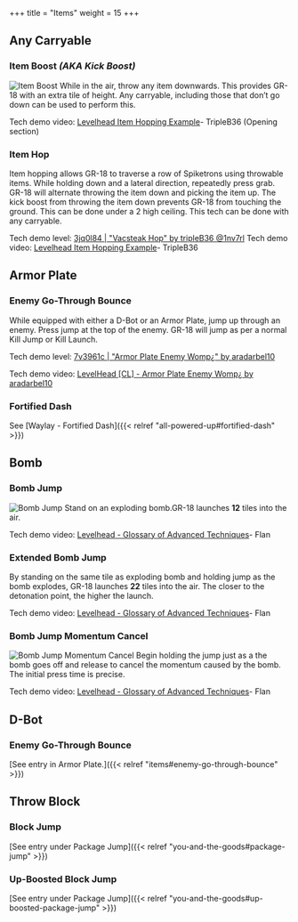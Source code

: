 +++
title = "Items"
weight = 15
+++

## Any Carryable

### Item Boost _(AKA Kick Boost)_
![Item Boost](/img/items/ItemBoost.gif#floatright)
While in the air, throw any item downwards. This provides GR-18 with an extra tile of height. Any carryable, including those that don’t go down can be used to perform this.

Tech demo video: [Levelhead Item Hopping Example](https://www.youtube.com/watch?v=MXkydn-30Yg)- TripleB36 (Opening section)

### Item Hop
Item hopping allows GR-18 to traverse a row of Spiketrons using throwable items. While holding down and a lateral direction, repeatedly press grab. GR-18 will alternate throwing the item down and picking the item up. The kick boost from throwing the item down prevents GR-18 from touching the ground. This can be done under a 2 high ceiling. This tech can be done with any carryable.

Tech demo level: [3jq0l84 | "Vacsteak Hop" by tripleB36 @1nv7rl](https://lvlhd.co/+3jq0l84)
Tech demo video: [Levelhead Item Hopping Example](https://www.youtube.com/watch?v=MXkydn-30Yg)- TripleB36

## Armor Plate

### Enemy Go-Through Bounce
While equipped with either a D-Bot or an Armor Plate, jump up through an enemy. Press jump at the top of the enemy. GR-18 will jump as per a normal Kill Jump or Kill Launch.

Tech demo level: [7v3961c | "Armor Plate Enemy Womp¿" by aradarbel10](https://levelhead.io/+7v3961c)

Tech demo video: [LevelHead [CL] - Armor Plate Enemy Womp¿ by aradarbel10](https://www.youtube.com/watch?v=XEjU9aSQN2I)

### Fortified Dash

See [Waylay - Fortified Dash]({{< relref "all-powered-up#fortified-dash" >}})

## Bomb

### Bomb Jump
![Bomb Jump](/img/items/BombJump.gif#floatright)
Stand on an exploding bomb.GR-18 launches **12** tiles into the air.

Tech demo video: [Levelhead - Glossary of Advanced Techniques](https://youtu.be/m1AH-9Dm4gk?t=43)- Flan

### Extended Bomb Jump
By standing on the same tile as exploding bomb and holding jump as the bomb explodes, GR-18 launches **22** tiles into the air. The closer to the detonation point, the higher the launch.

Tech demo video: [Levelhead - Glossary of Advanced Techniques](https://youtu.be/m1AH-9Dm4gk?t=50)- Flan

### Bomb Jump Momentum Cancel
![Bomb Jump Momentum Cancel](/img/items/BombJumpMomentumCancel.gif#floatright)
Begin holding the jump just as a the bomb goes off and release to cancel the momentum caused by the bomb. The initial press time is precise.

Tech demo video: [Levelhead - Glossary of Advanced Techniques](https://youtu.be/m1AH-9Dm4gk?t=61)- Flan

## D-Bot

### Enemy Go-Through Bounce

[See entry in Armor Plate.]({{< relref "items#enemy-go-through-bounce" >}})

## Throw Block

### Block Jump

[See entry under Package Jump]({{< relref "you-and-the-goods#package-jump" >}})

### Up-Boosted Block Jump

[See entry under Package Jump]({{< relref "you-and-the-goods#up-boosted-package-jump" >}})
